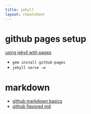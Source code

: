 ```yaml
---
title: jekyll
layout: cheatsheet
---
```


# github pages setup
[using jekyll with pages](https://help.github.com/articles/using-jekyll-with-pages)

- `gem install github-pages`
- `jekyll serve -w`

# markdown
- [github markdown basics](https://help.github.com/articles/markdown-basics)
- [github flavored md](https://help.github.com/articles/github-flavored-markdown)
